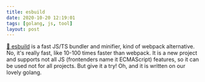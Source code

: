 ```yaml
---
title: esbuild
date: 2020-10-20 12:19:01
tags: [golang, js, tool]
layout: post
---
```


[🔧 esbuild](https://github.com/evanw/esbuild) is a fast JS/TS bundler and minifier, kind of webpack alternative. No, it's really fast, like 10-100 times faster than webpack. It is a new project and supports not all JS (frontenders name it ECMAScript) features, so it can be used not for all projects. But give it a try! Oh, and it is written on our lovely golang.
